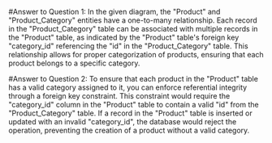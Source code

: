 #Answer to Question 1:
In the given diagram, the "Product" and "Product_Category" entities have a one-to-many relationship. Each record in the "Product_Category" table can be associated with multiple records in the "Product" table, as indicated by the "Product" table's foreign key "category_id" referencing the "id" in the "Product_Category" table. This relationship allows for proper categorization of products, ensuring that each product belongs to a specific category.

#Answer to Question 2:
To ensure that each product in the "Product" table has a valid category assigned to it, you can enforce referential integrity through a foreign key constraint. This constraint would require the "category_id" column in the "Product" table to contain a valid "id" from the "Product_Category" table. If a record in the "Product" table is inserted or updated with an invalid "category_id", the database would reject the operation, preventing the creation of a product without a valid category.
